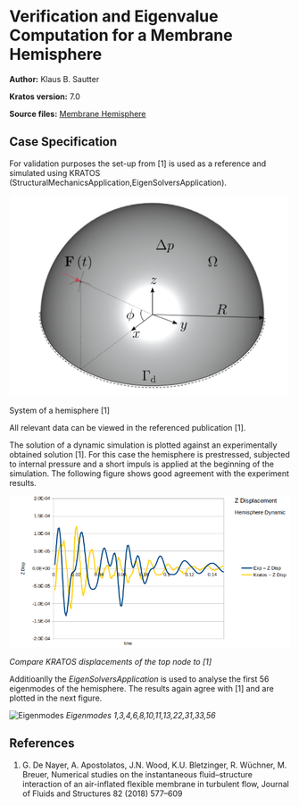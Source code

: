 # Verification and Eigenvalue Computation for a Membrane Hemisphere

**Author:** Klaus B. Sautter

**Kratos version:** 7.0

**Source files:** [Membrane Hemisphere](https://github.com/KratosMultiphysics/Examples/tree/master/structural_mechanics/validation/membrane_hemisphere/source)

## Case Specification
For validation purposes the set-up from [1] is used as a reference and simulated using KRATOS (StructuralMechanicsApplication,EigenSolversApplication).

<img src="data/system_setup.png" width="500">

System of a hemisphere [1]

All relevant data can be viewed in the referenced publication [1].

The solution of a dynamic simulation is plotted against an experimentally obtained solution [1]. For this case the hemisphere is prestressed, subjected to internal pressure and a short impuls is applied at the beginning of the simulation. The following figure shows good agreement with the experiment results.

![Displacement](data/compare_displacement.png)

_Compare KRATOS displacements of the top node to [1]_


Additioanlly the _EigenSolversApplication_ is used to analyse the first 56 eigenmodes of the hemisphere. The results again agree with [1] and are plotted in the next figure.

![Eigenmodes](data/eigen.png)
_Eigenmodes 1,3,4,6,8,10,11,13,22,31,33,56_













## References
1. G. De Nayer, A. Apostolatos, J.N. Wood, K.U. Bletzinger, R. Wüchner, M. Breuer,
Numerical studies on the instantaneous fluid–structure interaction of an air-inflated flexible membrane in turbulent flow,
Journal of Fluids and Structures 82 (2018) 577–609